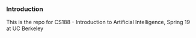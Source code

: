 ### Introduction
This is the repo for CS188 - Introduction to Artificial Intelligence, Spring 19 at UC Berkeley
